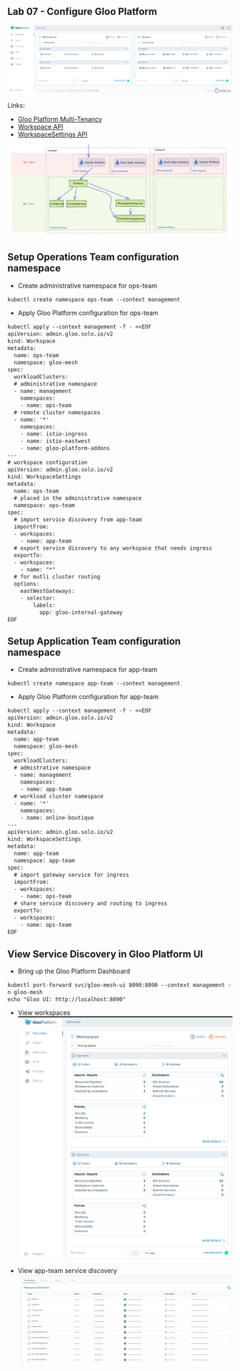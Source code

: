 ## Lab 07 - Configure Gloo Platform <a name="lab-07---configure-gloo-platform-"></a>

![](images/gloo-mesh-ui.png)

Links:
- [Gloo Platform Multi-Tenancy](https://docs.solo.io/gloo-mesh-enterprise/latest/concepts/multi-tenancy/)
- [Workspace API](https://docs.solo.io/gloo-mesh-enterprise/latest/reference/api/workspace/#workspacespec)
- [WorkspaceSettings API](https://docs.solo.io/gloo-mesh-enterprise/latest/reference/api/workspace_settings/)

![](images/online-boutique-workspaces-cluster1.png)
## Setup Operations Team configuration namespace

* Create administrative namespace for ops-team
```shell
kubectl create namespace ops-team --context management
```

* Apply Gloo Platform configuration for ops-team
```shell
kubectl apply --context management -f - <<EOF
apiVersion: admin.gloo.solo.io/v2
kind: Workspace
metadata:
  name: ops-team
  namespace: gloo-mesh
spec:
  workloadClusters:
  # administrative namespace
  - name: management
    namespaces:
    - name: ops-team
  # remote cluster namespaces
  - name: '*'
    namespaces:
    - name: istio-ingress
    - name: istio-eastwest
    - name: gloo-platform-addons
---
# workspace configuration
apiVersion: admin.gloo.solo.io/v2
kind: WorkspaceSettings
metadata:
  name: ops-team
  # placed in the administrative namespace
  namespace: ops-team
spec:
  # import service discovery from app-team
  importFrom:
  - workspaces:
    - name: app-team
  # export service discovery to any workspace that needs ingress
  exportTo:
  - workspaces:
    - name: "*"
  # for mutli cluster routing
  options:
    eastWestGateways:
    - selector:
        labels:
          app: gloo-internal-gateway
EOF
```

## Setup Application Team configuration namespace

* Create administrative namespace for app-team
```shell
kubectl create namespace app-team --context management
```

* Apply Gloo Platform configuration for app-team
```shell
kubectl apply --context management -f - <<EOF
apiVersion: admin.gloo.solo.io/v2
kind: Workspace
metadata:
  name: app-team
  namespace: gloo-mesh
spec:
  workloadClusters:
  # admistrative namespace
  - name: management
    namespaces:
    - name: app-team
  # workload cluster namespace
  - name: '*'
    namespaces:
    - name: online-boutique
---
apiVersion: admin.gloo.solo.io/v2
kind: WorkspaceSettings
metadata:
  name: app-team
  namespace: app-team
spec:
  # import gateway service for ingress
  importFrom:
  - workspaces:
    - name: ops-team
  # share service discovery and routing to ingress
  exportTo:
  - workspaces:
    - name: ops-team
EOF
```

## View Service Discovery in Gloo Platform UI

* Bring up the Gloo Platform Dashboard
```shell
kubectl port-forward svc/gloo-mesh-ui 8090:8090 --context management -n gloo-mesh
echo "Gloo UI: http://localhost:8090"
```

* View workspaces
![](images/workspaces.png)

* View app-team service discovery
![](images/app-team-service-discovery.png)
